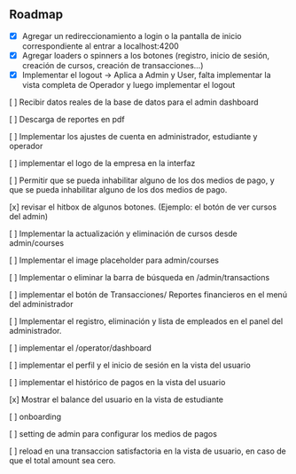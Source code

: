 ## Roadmap
-[x] Agregar un redireccionamiento a login o la pantalla de inicio correspondiente al entrar a localhost:4200
-[x] Agregar loaders o spinners a los botones (registro, inicio de sesión, creación de cursos, creación de transacciones...)
-[x] Implementar el logout -> Aplica a Admin y User, falta implementar la vista completa de Operador y luego implementar el logout

[ ] Recibir datos reales de la base de datos para el admin dashboard

[ ] Descarga de reportes en pdf

[ ] Implementar los ajustes de cuenta en administrador, estudiante y operador

[ ] implementar el logo de la empresa en la interfaz

[ ] Permitir que se pueda inhabilitar alguno de los dos medios de pago, y que se pueda inhabilitar alguno de los dos medios de pago.

[x] revisar el hitbox de algunos botones. (Ejemplo: el botón de ver cursos del admin)

[ ] Implementar la actualización y eliminación de cursos desde admin/courses

[ ] Implementar el image placeholder para admin/courses

[ ] Implementar o eliminar la barra de búsqueda en /admin/transactions

[ ] implementar el botón de Transacciones/ Reportes financieros en el menú del administrador

[ ] Implementar el registro, eliminación y lista de empleados en el panel del administrador.

[ ] implementar el /operator/dashboard

[ ] implementar el perfil y el inicio de sesión en la vista del usuario

[ ] implementar el histórico de pagos en la vista del usuario

[x] Mostrar el balance del usuario en la vista de estudiante

[ ] onboarding 

[ ] setting de admin para configurar los medios de pagos

[ ] reload en una transaccion satisfactoria en la vista de usuario, en caso de que el total amount sea cero.